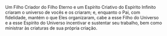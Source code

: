 ﻿Um Filho Criador do Filho Eterno e um Espírito Criativo do Espírito Infinito criaram  o universo de vocês e os criaram; e, enquanto o Pai, com fidelidade, mantém o que Eles organizaram, cabe a esse Filho do Universo e a esse Espírito do Universo incentivar e sustentar seu trabalho, bem como ministrar às criaturas de sua própria criação.
